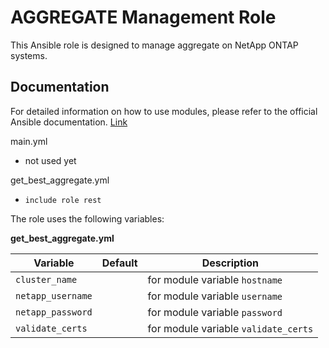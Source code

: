 # AGGREGATE Management Role

This Ansible role is designed to manage aggregate on NetApp ONTAP systems.

## Documentation

For detailed information on how to use modules, please refer to the official Ansible documentation. [Link](https://docs.ansible.com/ansible/latest/collections/netapp/ontap/index.html)

main.yml
- not used yet

get_best_aggregate.yml
- `include role rest`

The role uses the following variables:

**get_best_aggregate.yml**

| Variable              | Default | Description                              |
|-----------------------|---------|------------------------------------------|
| `cluster_name`        |         | for module variable `hostname`           |
| `netapp_username`     |         | for module variable `username`           |
| `netapp_password`     |         | for module variable `password`           |
| `validate_certs`      |         | for module variable `validate_certs`     |
